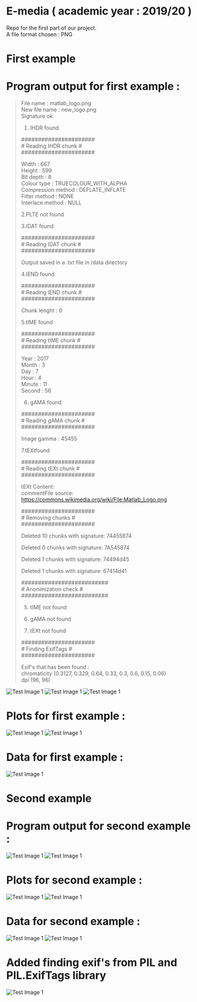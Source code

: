 # E-media ( academic year : 2019/20 ) 
  
Repo for the first part of our  project.   
A file format chosen : PNG

# First example 
# Program output for first example  :

> File name : matlab_logo.png   
> New file name : new_logo.png         
> Signature ok  
>  
>   
>1. IHDR found  
>  
> ######################  
>\# Reading IHDR chunk  \#  
> ######################  
>  
> Width : 667  
> Height : 599  
> Bit depth : 8  
> Colour type : TRUECOLOUR_WITH_ALPHA  
> Compression method : DEFLATE_INFLATE  
> Filter method : NONE  
> Interlace method : NULL  
>   
>2.PLTE not found  
>  
>3.IDAT found  
>  
> ######################  
> \# Reading IDAT chunk  \#  
> ######################  
>   
>  
> Output saved in a .txt file in /data directory  
>  
>  
>4.IEND found  
>  
> ######################  
> \# Reading IEND chunk  \#  
> ######################  
>  
> Chunk lenght : 0   
>  
>  
>5.tIME found  
>  
> ######################  
> \#  Reading tIME chunk  \#  
> ######################  
>  
> Year : 2017  
> Month : 3  
> Day : 7  
> Hour : 4  
> Minute : 11  
> Second : 56  
>  
> 6. gAMA found  
>  
> ######################  
> \# Reading gAMA chunk  \#  
> ######################  
>  
> Image gamma : 45455  
>  
>7.tEXtfound  
>  
> ######################  
> \# Reading tEXt chunk \#  
> ######################  
>  
> tEXt Content:   
> commentFile source: https://commons.wikimedia.org/wiki/File:Matlab_Logo.png  
>  
> ######################  
> \#   Removing chunks    \#  
> ######################  
>  
> Deleted 10 chunks with signature: 74455874  
>  
> Deleted 0 chunks with signature: 7A545874  
>  
> Deleted 1 chunks with signature: 74494d45  
>  
> Deleted 1 chunks with signature: 67414d41  
>  
> ##########################  
> \#   Anonimization check    \#  
> ##########################  
>    
> 5. tIME not found  
>  
> 6. gAMA not found  
>  
> 7. tEXt not found  
>  
> ######################  
> \#  Finding ExifTags  \#  
> ######################  
>  
> Exif's that has been found :  
> chromaticity (0.3127, 0.329, 0.64, 0.33, 0.3, 0.6, 0.15, 0.06)  
> dpi (96, 96)  
>  

![Test Image 1](github_images/1_1.png)
![Test Image 1](github_images/1_2.png)
![Test Image 1](github_images/1_3.png)

# Plots for first example  :

![Test Image 1](github_images/example1_1.png)
![Test Image 1](github_images/example1_2.png)

# Data for first example :

![Test Image 1](github_images/example1_3.png)

# Second example 
# Program output for second example  :

![Test Image 1](github_images/2_1.png)
![Test Image 1](github_images/2_2.png)

# Plots for second example  :

![Test Image 1](github_images/example2_1.png)
![Test Image 1](github_images/example2_2.png)

# Data for second example :

![Test Image 1](github_images/example2_3.png)
![Test Image 1](github_images/example2_4.png)

# Added finding exif's from PIL and PIL.ExifTags library 

![Test Image 1](github_images/findingExif.png)



